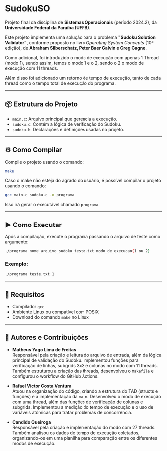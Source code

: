 
# SudokuSO

Projeto final da disciplina de **Sistemas Operacionais** (período 2024.2), da **Universidade Federal da Paraíba (UFPB)**.

Este projeto implementa uma solução para o problema **"Sudoku Solution Validator"**, conforme proposto no livro _Operating System Concepts_ (10ª edição), de **Abraham Silberschatz, Peter Baer Galvin e Greg Gagne**.

Como adicional, foi introduzido o modo de execução com apenas 1 Thread (modo 1), sendo assim, temos o modo 1 e o 2, sendo o 2 o modo de execução com 11 threads.

Além disso foi adicionado um retorno de tempo de execução, tanto de cada thread como o tempo total de execução do programa.

---

## 📦 Estrutura do Projeto

- `main.c`: Arquivo principal que gerencia a execução.
- `sudoku.c`: Contém a lógica de verificação do Sudoku.
- `sudoku.h`: Declarações e definições usadas no projeto.

---

## ⚙️ Como Compilar

Compile o projeto usando o comando:

```bash
make
```

Caso o make não esteja do agrado do usuário, é possível compilar o projeto usando o comando:

```bash
gcc main.c sudoku.c -o programa
```

Isso irá gerar o executável chamado `programa`.

---

## ▶️ Como Executar

Após a compilação, execute o programa passando o arquivo de teste como argumento:

```bash
./programa nome_arquivo_sudoku_teste.txt modo_de_execucao(1 ou 2)
```

### Exemplo:
```bash
./programa teste.txt 1
```

---

## 🧰 Requisitos

- Compilador `gcc`
- Ambiente Linux ou compatível com POSIX
- Download do comando `make` no Linux

---

## 👥 Autores e Contribuições

- **Matheus Yago Lima de Freitas**  
  Responsável pela criação e leitura do arquivo de entrada, além da lógica principal de validação do Sudoku. Implementou funções para verificação de linhas, subgrids 3x3 e colunas no modo com 11 threads. Também estruturou a criação das threads, desenvolveu o `Makefile` e configurou o workflow do GitHub Actions.

- **Rafael Victor Costa Ventura**  
  Atuou na organização do código, criando a estrutura do TAD (structs e funções) e a implementação da `main`. Desenvolveu o modo de execução com uma thread, além das funções de verificação de colunas e subgrids. Implementou a medição do tempo de execução e o uso de variáveis atômicas para tratar problemas de concorrência.

- **Candido Queiroga**  
  Responsável pela criação e implementação do modo com 27 threads. Também analisou os dados de tempo de execução coletados, organizando-os em uma planilha para comparação entre os diferentes modos de execução.
